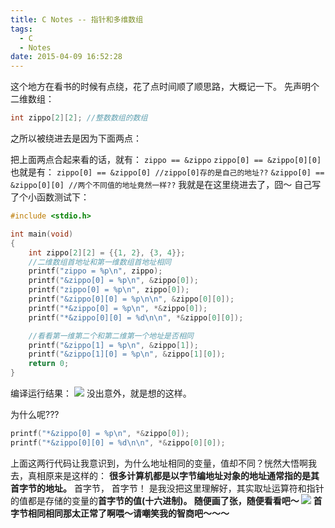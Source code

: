```yaml
---
title: C Notes -- 指针和多维数组
tags:
  - C
  - Notes
date: 2015-04-09 16:52:28
---
```


这个地方在看书的时候有点绕，花了点时间顺了顺思路，大概记一下。
先声明个二维数组：
``` C
int zippo[2][2]; //整数数组的数组
```
之所以被绕进去是因为下面两点：

把上面两点合起来看的话，就有：
`zippo == &zippo`
`zippo[0] == &zippo[0][0]`
也就是有：
`zippo[0] == &zippo[0] //zippo[0]存的是自己的地址??`
`&zippo[0] == &zippo[0][0] //两个不同值的地址竟然一样??`
我就是在这里绕进去了，囧～
自己写了个小函数测试下：
``` C
#include <stdio.h>

int main(void)
{
	int zippo[2][2] = {{1, 2}, {3, 4}};
	//二维数组首地址和第一维数组首地址相同
	printf("zippo = %p\n", zippo);
	printf("&zippo[0] = %p\n", &zippo[0]);
	printf("zippo[0] = %p\n", zippo[0]);
	printf("&zippo[0][0] = %p\n\n", &zippo[0][0]);
	printf("*&zippo[0] = %p\n", *&zippo[0]);
	printf("*&zippo[0][0] = %d\n\n", *&zippo[0][0]);

	//看看第一维第二个和第二维第一个地址是否相同
	printf("&zippo[1] = %p\n", &zippo[1]);
	printf("&zippo[1][0] = %p\n", &zippo[1][0]);
    return 0;
}
```
编译运行结果：
![](http://ipytlab.com/wp-content/uploads/2015/04/ndarray_test.gif)
没出意外，就是想的这样。

为什么呢???
``` C
printf("*&zippo[0] = %p\n", *&zippo[0]);
printf("*&zippo[0][0] = %d\n\n", *&zippo[0][0]);
```
上面这两行代码让我意识到，为什么地址相同的变量，值却不同？恍然大悟啊我去，真相原来是这样的：
**很多计算机都是以字节编地址对象的地址通常指的是其<strong>首字节**的地址。</strong>
首字节，
首字节！
是我没把这里理解好，其实取址运算符和指针的值都是存储的变量的<strong>首字节的值(十六进制)。
随便画了张，随便看看吧～
![](http://ipytlab.com/wp-content/uploads/2015/04/neicun.gif)
首字节相同相同那太正常了啊喂～请嘲笑我的智商吧～～～
